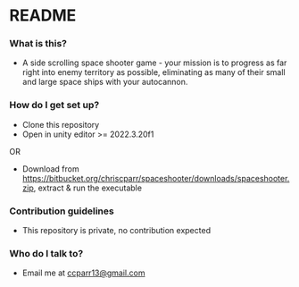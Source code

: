 # README #

### What is this? ###

* A side scrolling space shooter game - your mission is to progress as far right into enemy territory as possible, eliminating as many of their small and large space ships with your autocannon. 

### How do I get set up? ###

* Clone this repository
* Open in unity editor >= 2022.3.20f1

OR

* Download from https://bitbucket.org/chriscparr/spaceshooter/downloads/spaceshooter.zip, extract & run the executable

### Contribution guidelines ###

* This repository is private, no contribution expected

### Who do I talk to? ###

* Email me at ccparr13@gmail.com